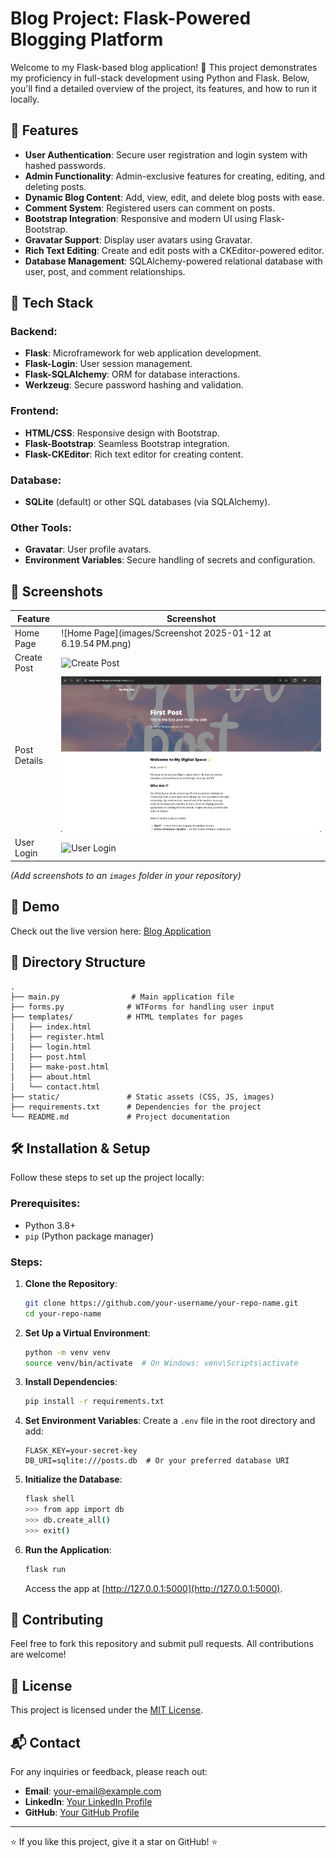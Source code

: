 # Blog Project: Flask-Powered Blogging Platform

Welcome to my Flask-based blog application! 🚀 This project demonstrates my proficiency in full-stack development using Python and Flask. Below, you'll find a detailed overview of the project, its features, and how to run it locally.

## 🌟 Features

- **User Authentication**: Secure user registration and login system with hashed passwords.
- **Admin Functionality**: Admin-exclusive features for creating, editing, and deleting posts.
- **Dynamic Blog Content**: Add, view, edit, and delete blog posts with ease.
- **Comment System**: Registered users can comment on posts.
- **Bootstrap Integration**: Responsive and modern UI using Flask-Bootstrap.
- **Gravatar Support**: Display user avatars using Gravatar.
- **Rich Text Editing**: Create and edit posts with a CKEditor-powered editor.
- **Database Management**: SQLAlchemy-powered relational database with user, post, and comment relationships.

## 🔧 Tech Stack

### Backend:
- **Flask**: Microframework for web application development.
- **Flask-Login**: User session management.
- **Flask-SQLAlchemy**: ORM for database interactions.
- **Werkzeug**: Secure password hashing and validation.

### Frontend:
- **HTML/CSS**: Responsive design with Bootstrap.
- **Flask-Bootstrap**: Seamless Bootstrap integration.
- **Flask-CKEditor**: Rich text editor for creating content.

### Database:
- **SQLite** (default) or other SQL databases (via SQLAlchemy).

### Other Tools:
- **Gravatar**: User profile avatars.
- **Environment Variables**: Secure handling of secrets and configuration.

## 📸 Screenshots

| Feature             | Screenshot                          |
|---------------------|-------------------------------------|
| Home Page           | ![Home Page](images/Screenshot 2025-01-12 at 6.19.54 PM.png) |
| Create Post         | ![Create Post](images/create.png)   |
| Post Details        | ![Post Details](images/post.png)    |
| User Login          | ![User Login](images/login.png)     |

*(Add screenshots to an `images` folder in your repository)*

## 🚀 Demo

Check out the live version here: [Blog Application](https://blog-final-version.onrender.com/)

## 📁 Directory Structure

```
.
├── main.py                # Main application file
├── forms.py              # WTForms for handling user input
├── templates/            # HTML templates for pages
│   ├── index.html
│   ├── register.html
│   ├── login.html
│   ├── post.html
│   ├── make-post.html
│   ├── about.html
│   └── contact.html
├── static/               # Static assets (CSS, JS, images)
├── requirements.txt      # Dependencies for the project
└── README.md             # Project documentation
```

## 🛠️ Installation & Setup

Follow these steps to set up the project locally:

### Prerequisites:
- Python 3.8+
- `pip` (Python package manager)

### Steps:
1. **Clone the Repository**:
   ```bash
   git clone https://github.com/your-username/your-repo-name.git
   cd your-repo-name
   ```

2. **Set Up a Virtual Environment**:
   ```bash
   python -m venv venv
   source venv/bin/activate  # On Windows: venv\Scripts\activate
   ```

3. **Install Dependencies**:
   ```bash
   pip install -r requirements.txt
   ```

4. **Set Environment Variables**:
   Create a `.env` file in the root directory and add:
   ```
   FLASK_KEY=your-secret-key
   DB_URI=sqlite:///posts.db  # Or your preferred database URI
   ```

5. **Initialize the Database**:
   ```bash
   flask shell
   >>> from app import db
   >>> db.create_all()
   >>> exit()
   ```

6. **Run the Application**:
   ```bash
   flask run
   ```
   Access the app at [http://127.0.0.1:5000](http://127.0.0.1:5000).

## 🤝 Contributing

Feel free to fork this repository and submit pull requests. All contributions are welcome!

## 📜 License

This project is licensed under the [MIT License](LICENSE).

## 📬 Contact

For any inquiries or feedback, please reach out:
- **Email**: your-email@example.com
- **LinkedIn**: [Your LinkedIn Profile](https://www.linkedin.com/in/your-profile/)
- **GitHub**: [Your GitHub Profile](https://github.com/your-username)

---

⭐ If you like this project, give it a star on GitHub! ⭐

